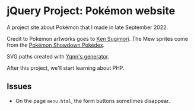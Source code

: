 # jQuery Project: Pokémon website

A project site about Pokémon that I made in late September 2022.

Credit to Pokémon artworks goes to [Ken Sugimori](https://twitter.com/SUPER_32X). The Mew sprites come from the [Pokémon Showdown Pokédex](https://dex.pokemonshowdown.com/).

SVG paths created with [Yqnn's generator](https://yqnn.github.io/svg-path-editor/).

After this project, we'll start learning about PHP.

## Issues

- On the page `menu.html`, the form buttons sometimes disappear.
